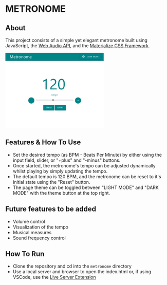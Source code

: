 # METRONOME

## About

This project consists of a simple yet elegant metronome built using JavaScript, the [Web Audio API](https://developer.mozilla.org/en-US/docs/Web/API/Web_Audio_API#web_audio_concepts_and_usage), and the [Materialize CSS Framework](https://materializecss.com/).

![Alt text](assets/media/Metronome_Tut_1.gif)

## Features & How To Use

- Set the desired tempo (as BPM - Beats Per Minute) by either using the input field, slider, or "+plus" and "-minus" buttons.
- Once started, the metronome's tempo can be adjusted dynamically whilst playing by simply updating the tempo.
- The default tempo is 120 BPM, and the metronome can be reset to it's initial state using the "Reset" button.
- The page theme can be toggled between "LIGHT MODE" and "DARK MODE" with the theme button at the top right.


## Future features to be added

- Volume control
- Visualization of the tempo
- Musical measures
- Sound frequency control

## How To Run

- Clone the repository and cd into the `metronome` directory
- Use a local server and browser to open the index.html or, if using VSCode, use the [Live Server Extension](https://marketplace.visualstudio.com/items?itemName=ritwickdey.LiveServer)